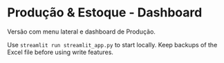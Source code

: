 # Produção & Estoque - Dashboard

Versão com menu lateral e dashboard de Produção.

Use `streamlit run streamlit_app.py` to start locally.
Keep backups of the Excel file before using write features.
